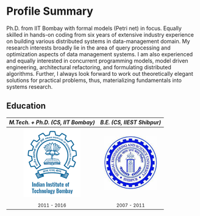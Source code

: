 # Profile Summary

Ph.D. from IIT Bombay with formal models (Petri net) in focus. Equally skilled in hands-on coding from six years of extensive industry experience on building various distributed systems in data-management domain. My research interests broadly lie in the area of query processing and optimization aspects of data management systems. I am also experienced and equally interested in concurrent programming models, model driven engineering, architectural refactoring, and formulating distributed algorithms. Further, I always look forward to work out theoretically elegant solutions for
practical problems, thus, materializing fundamentals into systems research.

## Education

*M.Tech. + Ph.D. (CS, IIT Bombay)*  |  *B.E. (CS, IIEST Shibpur)*
:------------------------------:  |  :----------------------------:
<img src="iitb.png" width=150>    |   <img src="shibpur.jpeg" width=140>  
<sub>2011 - 2016</sub>   |   <sub>2007 - 2011</sub>
